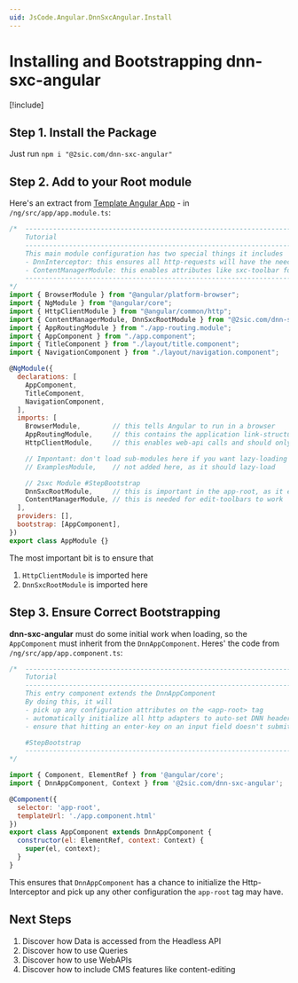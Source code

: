 ```yaml
---
uid: JsCode.Angular.DnnSxcAngular.Install
---
```


# Installing and Bootstrapping dnn-sxc-angular

[!include[](~/basics/stack/_shared-float-summary.md)]
<style>.context-box-summary .spa-2sxc-js { visibility: visible; } </style>

## Step 1. Install the Package

Just run `npm i "@2sic.com/dnn-sxc-angular"`

## Step 2. Add to your Root module

Here's an extract from [Template Angular App](xref:JsCode.Angular.TemplateApp) - in `/ng/src/app/app.module.ts`:

```js
/*  ---------------------------------------------------------------------------
    Tutorial
    ---------------------------------------------------------------------------
    This main module configuration has two special things it includes
    - DnnInterceptor: this ensures all http-requests will have the neecessary DNN headers
    - ContentManagerModule: this enables attributes like sxc-toolbar for editing UIs
    ---------------------------------------------------------------------------
*/
import { BrowserModule } from "@angular/platform-browser";
import { NgModule } from "@angular/core";
import { HttpClientModule } from "@angular/common/http";
import { ContentManagerModule, DnnSxcRootModule } from "@2sic.com/dnn-sxc-angular";
import { AppRoutingModule } from "./app-routing.module";
import { AppComponent } from "./app.component";
import { TitleComponent } from "./layout/title.component";
import { NavigationComponent } from "./layout/navigation.component";

@NgModule({
  declarations: [
    AppComponent,
    TitleComponent,
    NavigationComponent,
  ],
  imports: [
    BrowserModule,        // this tells Angular to run in a browser
    AppRoutingModule,     // this contains the application link-structure
    HttpClientModule,     // this enables web-api calls and should only be included in the App root

    // Impontant: don't load sub-modules here if you want lazy-loading to work
    // ExamplesModule,    // not added here, as it should lazy-load

    // 2sxc Module #StepBootstrap
    DnnSxcRootModule,     // this is important in the app-root, as it ensures that context is shared in sub-modules
    ContentManagerModule, // this is needed for edit-toolbars to work
  ],
  providers: [],
  bootstrap: [AppComponent],
})
export class AppModule {}
```

The most important bit is to ensure that

1. `HttpClientModule` is imported here
1. `DnnSxcRootModule` is imported here

## Step 3. Ensure Correct Bootstrapping

**dnn-sxc-angular** must do some initial work when loading, so the `AppComponent` must inherit from the `DnnAppComponent`. Heres' the code from `/ng/src/app/app.component.ts`:

```js
/*  ---------------------------------------------------------------------------
    Tutorial
    ---------------------------------------------------------------------------
    This entry component extends the DnnAppComponent
    By doing this, it will
    - pick up any configuration attributes on the <app-root> tag
    - automatically initialize all http adapters to auto-set DNN headers
    - ensure that hitting an enter-key on an input field doesn't submit the page, because asp.net would do that

    #StepBootstrap
    ---------------------------------------------------------------------------
*/

import { Component, ElementRef } from '@angular/core';
import { DnnAppComponent, Context } from '@2sic.com/dnn-sxc-angular';

@Component({
  selector: 'app-root',
  templateUrl: './app.component.html'
})
export class AppComponent extends DnnAppComponent {
  constructor(el: ElementRef, context: Context) {
    super(el, context);
  }
}
```

This ensures that `DnnAppComponent` has a chance to initialize the Http-Interceptor and pick up any other configuration the `app-root` tag may have. 

## Next Steps

1. Discover how Data is accessed from the Headless API
1. Discover how to use Queries
1. Discover how to use WebAPIs
1. Discover how to include CMS features like content-editing
